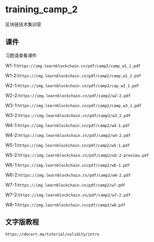 # training_camp_2

区块链技术集训营

## 课件

习题请查看课件

W1-1:`https://img.learnblockchain.cn/pdf/camp2/camp_w1_1.pdf`

W1-2:`https://img.learnblockchain.cn/pdf/camp2/camp_w1_2.pdf`

W2-1:`https://img.learnblockchain.cn/pdf/camp2/cap_w2_1.pdf`

W2-2:`https://img.learnblockchain.cn/pdf/camp2/w2-2.pdf`

W3-1:`https://img.learnblockchain.cn/pdf/camp2/camp_w3_1.pdf`

W3-2:`https://img.learnblockchain.cn/pdf/camp2/w3_2.pdf`

W4-1:`https://img.learnblockchain.cn/pdf/camp2/w4-1.pdf`

W4-2:`https://img.learnblockchain.cn/pdf/camp2/w4-2.pdf`

W5-1:`https://img.learnblockchain.cn/pdf/camp2/w5-1.pdf`

W5-2:`https://img.learnblockchain.cn/pdf/camp2/w5-2-preview.pdf`

W6-1:`https://img.learnblockchain.cn/pdf/camp2/w6-1.pdf`

W6-2:`https://img.learnblockchain.cn/pdf/camp2/w6-2.pdf`

W7-1:`https://img.learnblockchain.cn/pdf/camp2/w7.pdf`

W7-2:`https://img.learnblockchain.cn/pdf/camp2/w7-2.pdf`

W8-1:`https://img.learnblockchain.cn/pdf/camp2/w8.pdf`

## 文字版教程

`https://decert.me/tutorial/solidity/intro`

